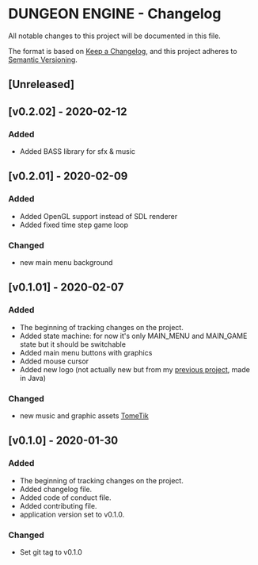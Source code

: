 # DUNGEON ENGINE - Changelog

All notable changes to this project will be documented in this file.

The format is based on [Keep a Changelog](https://keepachangelog.com/en/1.0.0/),
and this project adheres to [Semantic Versioning](https://semver.org/spec/v2.0.0.html).


## [Unreleased]


## [v0.2.02] - 2020-02-12
### Added
- Added BASS library for sfx & music


## [v0.2.01] - 2020-02-09
### Added
- Added OpenGL support instead of SDL renderer
- Added fixed time step game loop
### Changed
 - new main menu background


## [v0.1.01] - 2020-02-07
### Added
- The beginning of tracking changes on the project.
- Added state machine: for now it's only MAIN_MENU and MAIN_GAME state but it should be switchable
- Added main menu buttons with graphics
- Added mouse cursor
- Added new logo (not actually new but from my [previous project](https://github.com/szczypiorofix/for-gold-and-sweetrolls), made in Java)

### Changed
 - new music and graphic assets [TomeTik](http://pousse.rapiere.free.fr/tome/)


## [v0.1.0] - 2020-01-30
### Added
- The beginning of tracking changes on the project.
- Added changelog file.
- Added code of conduct file.
- Added contributing file.
- application version set to v0.1.0.

### Changed
 - Set git tag to v0.1.0
